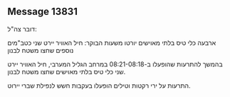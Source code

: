 ## Message 13831

דובר צה"ל:

ארבעה כלי טיס בלתי מאוישים יורטו משעות הבוקר: חיל האוויר יירט שני כטב"מים נוספים שחצו משטח לבנון

בהמשך להתרעות שהופעלו ב-08:21-08:18 במרחב הגליל המערבי, חיל האוויר יירט שני כלי טיס בלתי מאוישים שחצו משטח לבנון.

התרעות על ירי רקטות וטילים הופעלו בעקבות חשש לנפילת שברי יירוט.

